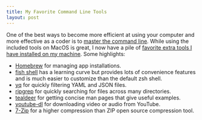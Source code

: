```yaml
---
title: My Favorite Command Line Tools
layout: post
---
```

One of the best ways to become more efficient at using your computer and more effective as a coder is to [master the command line](https://www.learnenough.com/command-line). While using the included tools on MacOS is great, I now have a pile of [favorite extra tools I have installed on my machine](https://github.com/stars/mzagaja/lists/tools-i-use). Some highlights:
* [Homebrew](https://brew.sh) for managing app installations.
* [fish shell](https://fishshell.com) has a learning curve but provides lots of convenience features and is much easier to customize than the default zsh shell.
* [yq](https://github.com/mikefarah/yq) for quickly filtering YAML and JSON files.
* [ripgrep](https://github.com/BurntSushi/ripgrep) for quickly searching for files across many directories.
* [tealdeer](https://github.com/dbrgn/tealdeer) for getting concise man pages that give useful examples.
* [youtube-dl](https://github.com/ytdl-org/youtube-dl) for downloading video or audio from YouTube.
* [7-Zip](https://www.7-zip.org) for a higher compression than ZIP open source compression tool.